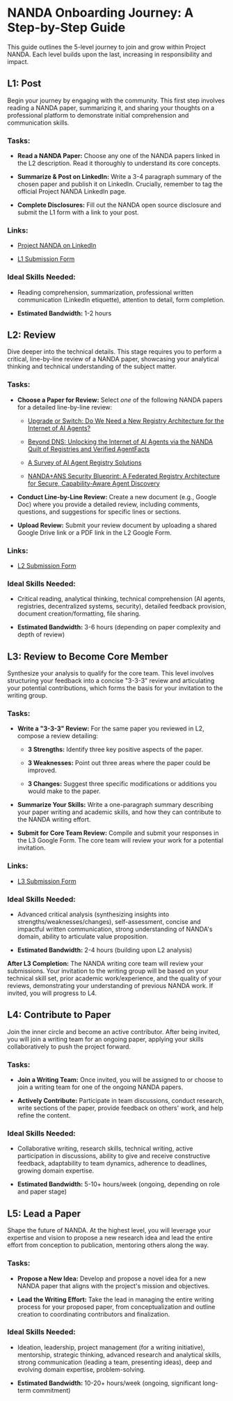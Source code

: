# NANDA Onboarding Journey: A Step-by-Step Guide

This guide outlines the 5-level journey to join and grow within Project NANDA. Each level builds upon the last, increasing in responsibility and impact.

## L1: Post

Begin your journey by engaging with the community. This first step involves reading a NANDA paper, summarizing it, and sharing your thoughts on a professional platform to demonstrate initial comprehension and communication skills.

### Tasks:

* **Read a NANDA Paper:** Choose any one of the NANDA papers linked in the L2 description. Read it thoroughly to understand its core concepts.

* **Summarize & Post on LinkedIn:** Write a 3-4 paragraph summary of the chosen paper and publish it on LinkedIn. Crucially, remember to tag the official Project NANDA LinkedIn page.

* **Complete Disclosures:** Fill out the NANDA open source disclosure and submit the L1 form with a link to your post.

### Links:

* [Project NANDA on LinkedIn](https://www.linkedin.com/company/projectnanda)

* [L1 Submission Form](https://forms.gle/BzV4x2xPcBDtbCNT9)

### Ideal Skills Needed:

* Reading comprehension, summarization, professional written communication (LinkedIn etiquette), attention to detail, form completion.

* **Estimated Bandwidth:** 1-2 hours

## L2: Review

Dive deeper into the technical details. This stage requires you to perform a critical, line-by-line review of a NANDA paper, showcasing your analytical thinking and technical understanding of the subject matter.

### Tasks:

* **Choose a Paper for Review:** Select *one* of the following NANDA papers for a detailed line-by-line review:

  * [Upgrade or Switch: Do We Need a New Registry Architecture for the Internet of AI Agents?](https://github.com/aidecentralized/nandapapers/blob/main/v0.3%20Upgrade%20or%20Switch%20-%20Do%20We%20Need%20a%20New%20Registry%20Architecture%20for%20the%20Internet%20of%20AI%20Agents.pdf)

  * [Beyond DNS: Unlocking the Internet of AI Agents via the NANDA Quilt of Registries and Verified AgentFacts](https://github.com/aidecentralized/nandapapers/blob/main/v0.3%20Beyond%20DNS%20-%20Unlocking%20the%20%20Internet%20of%20AI%20Agents%20via%20the%20NANDA%20Quilt%20of%20Registries%20and%20Verified%20AgentFacts.pdf)

  * [A Survey of AI Agent Registry Solutions](https://github.com/aidecentralized/nandapapers/blob/main/v0.2%20Survey_of_AI_Agent_Registry_Solutions.pdf)

  * [NANDA+ANS Security Blueprint: A Federated Registry Architecture for Secure, Capability-Aware Agent Discovery](https://github.com/aidecentralized/nandapapers/blob/main/v0.2%20NANDA%20%2B%20ANS%20Security%20Blueprint_%20A%20Federated%20Registry%20Architecture%20for%20Secure%2C%20Capability-Aware%20Agent%20Discovery.pdf)

* **Conduct Line-by-Line Review:** Create a new document (e.g., Google Doc) where you provide a detailed review, including comments, questions, and suggestions for specific lines or sections.

* **Upload Review:** Submit your review document by uploading a shared Google Drive link or a PDF link in the L2 Google Form.

### Links:

* [L2 Submission Form](https://forms.gle/qtWiTQKL2Jz7Nh2EA)

### Ideal Skills Needed:

* Critical reading, analytical thinking, technical comprehension (AI agents, registries, decentralized systems, security), detailed feedback provision, document creation/formatting, file sharing.

* **Estimated Bandwidth:** 3-6 hours (depending on paper complexity and depth of review)

## L3: Review to Become Core Member

Synthesize your analysis to qualify for the core team. This level involves structuring your feedback into a concise "3-3-3" review and articulating your potential contributions, which forms the basis for your invitation to the writing group.

### Tasks:

* **Write a "3-3-3" Review:** For the same paper you reviewed in L2, compose a review detailing:

  * **3 Strengths:** Identify three key positive aspects of the paper.

  * **3 Weaknesses:** Point out three areas where the paper could be improved.

  * **3 Changes:** Suggest three specific modifications or additions you would make to the paper.

* **Summarize Your Skills:** Write a one-paragraph summary describing your paper writing and academic skills, and how they can contribute to the NANDA writing effort.

* **Submit for Core Team Review:** Compile and submit your responses in the L3 Google Form. The core team will review your work for a potential invitation.

### Links:

* [L3 Submission Form](https://forms.gle/TU14TkW29bEGipRn6)

### Ideal Skills Needed:

* Advanced critical analysis (synthesizing insights into strengths/weaknesses/changes), self-assessment, concise and impactful written communication, strong understanding of NANDA's domain, ability to articulate value proposition.

* **Estimated Bandwidth:** 2-4 hours (building upon L2 analysis)

**After L3 Completion:** The NANDA writing core team will review your submissions. Your invitation to the writing group will be based on your technical skill set, prior academic work/experience, and the quality of your reviews, demonstrating your understanding of previous NANDA work. If invited, you will progress to L4.

## L4: Contribute to Paper

Join the inner circle and become an active contributor. After being invited, you will join a writing team for an ongoing paper, applying your skills collaboratively to push the project forward.

### Tasks:

* **Join a Writing Team:** Once invited, you will be assigned to or choose to join a writing team for one of the ongoing NANDA papers.

* **Actively Contribute:** Participate in team discussions, conduct research, write sections of the paper, provide feedback on others' work, and help refine the content.

### Ideal Skills Needed:

* Collaborative writing, research skills, technical writing, active participation in discussions, ability to give and receive constructive feedback, adaptability to team dynamics, adherence to deadlines, growing domain expertise.

* **Estimated Bandwidth:** 5-10+ hours/week (ongoing, depending on role and paper stage)

## L5: Lead a Paper

Shape the future of NANDA. At the highest level, you will leverage your expertise and vision to propose a new research idea and lead the entire effort from conception to publication, mentoring others along the way.

### Tasks:

* **Propose a New Idea:** Develop and propose a novel idea for a new NANDA paper that aligns with the project's mission and objectives.

* **Lead the Writing Effort:** Take the lead in managing the entire writing process for your proposed paper, from conceptualization and outline creation to coordinating contributors and finalization.

### Ideal Skills Needed:

* Ideation, leadership, project management (for a writing initiative), mentorship, strategic thinking, advanced research and analytical skills, strong communication (leading a team, presenting ideas), deep and evolving domain expertise, problem-solving.

* **Estimated Bandwidth:** 10-20+ hours/week (ongoing, significant long-term commitment)
